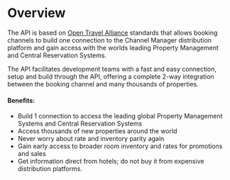 # Overview

The API is based on [Open Travel Alliance](https://opentravel.org/) standards that allows booking channels to build one connection to the Channel Manager distribution platform and gain access with the worlds leading Property Management and Central Reservation Systems.

The API facilitates development teams with a fast and easy connection, setup and build through the API, offering a complete 2-way integration between the booking channel and many thousands of properties.

#### Benefits:

* Build 1 connection to access the leading global Property Management Systems and Central Reservation Systems
* Access thousands of new properties around the world
* Never worry about rate and inventory parity again
* Gain early access to broader room inventory and rates for promotions and sales
* Get information direct from hotels; do not buy it from expensive distribution platforms.


